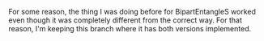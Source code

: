 For some reason, the thing I was doing before for BipartEntangleS worked even though it was completely different from the correct way.
For that reason, I'm keeping this branch where it has both versions implemented.

